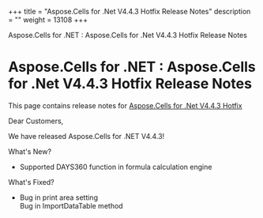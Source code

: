 +++
title = "Aspose.Cells for .Net V4.4.3 Hotfix Release Notes" 
description = "" 
weight = 13108 
+++

Aspose.Cells for .NET : Aspose.Cells for .Net V4.4.3 Hotfix Release Notes  

# Aspose.Cells for .NET : Aspose.Cells for .Net V4.4.3 Hotfix Release Notes


This page contains release notes for [Aspose.Cells for .Net V4.4.3 Hotfix](http://www.aspose.com/downloads/cells/net/new-releases/aspose.cells-for-.net-v4.4.3-hotfix/)

Dear Customers,

We have released Aspose.Cells for .NET V4.4.3!

What's New?

*   Supported DAYS360 function in formula calculation engine

What's Fixed?

*   Bug in print area setting  
    Bug in ImportDataTable method

